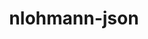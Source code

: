 ---
title: "nlohmann-json"
layout: cache
categories: [package, v0.18]
meta: {"versions": ["3.10.5"], "compilers": ["gcc@=7.3.1", "gcc@=7.5.0"], "oss": ["amzn2", "ubuntu18.04"], "platforms": ["linux"], "targets": ["aarch64", "graviton2", "x86_64", "x86_64_v3", "x86_64_v4"], "stacks": ["aws-ahug", "aws-ahug-aarch64", "e4s"], "num_specs": 5, "num_specs_by_stack": {"e4s": 1, "aws-ahug-aarch64": 2, "aws-ahug": 2}}
spec_details: [{"hash": "bvw4rweh2ti7lnoi5vy4fusw2fkacxww", "compiler": "gcc@=7.5.0", "versions": ["3.10.5"], "os": "ubuntu18.04", "platform": "linux", "target": "x86_64", "variants": ["build_type=RelWithDebInfo", "~ipo", "~multiple_headers"], "stacks": ["e4s"], "size": "-", "tarball": "https://binaries.spack.io/releases/v0.18/build_cache/linux-ubuntu18.04-x86_64/gcc-7.5.0/nlohmann-json-3.10.5/linux-ubuntu18.04-x86_64-gcc-7.5.0-nlohmann-json-3.10.5-bvw4rweh2ti7lnoi5vy4fusw2fkacxww.spack"}, {"hash": "xlsvkt2m5m4ufn3suwogyx36q6r3rfzo", "compiler": "gcc@=7.3.1", "versions": ["3.10.5"], "os": "amzn2", "platform": "linux", "target": "aarch64", "variants": ["build_type=RelWithDebInfo", "~ipo", "~multiple_headers"], "stacks": ["aws-ahug-aarch64"], "size": "-", "tarball": "https://binaries.spack.io/releases/v0.18/build_cache/linux-amzn2-aarch64/gcc-7.3.1/nlohmann-json-3.10.5/linux-amzn2-aarch64-gcc-7.3.1-nlohmann-json-3.10.5-xlsvkt2m5m4ufn3suwogyx36q6r3rfzo.spack"}, {"hash": "5c77q37i4c5wrlfxberk4cmfltlrpbjs", "compiler": "gcc@=7.3.1", "versions": ["3.10.5"], "os": "amzn2", "platform": "linux", "target": "x86_64_v3", "variants": ["build_type=RelWithDebInfo", "~ipo", "~multiple_headers"], "stacks": ["aws-ahug"], "size": "-", "tarball": "https://binaries.spack.io/releases/v0.18/build_cache/linux-amzn2-x86_64_v3/gcc-7.3.1/nlohmann-json-3.10.5/linux-amzn2-x86_64_v3-gcc-7.3.1-nlohmann-json-3.10.5-5c77q37i4c5wrlfxberk4cmfltlrpbjs.spack"}, {"hash": "gdlmft5rq3gznc657yyqfeyizf5kcsgr", "compiler": "gcc@=7.3.1", "versions": ["3.10.5"], "os": "amzn2", "platform": "linux", "target": "graviton2", "variants": ["build_type=RelWithDebInfo", "~ipo", "~multiple_headers"], "stacks": ["aws-ahug-aarch64"], "size": "-", "tarball": "https://binaries.spack.io/releases/v0.18/build_cache/linux-amzn2-graviton2/gcc-7.3.1/nlohmann-json-3.10.5/linux-amzn2-graviton2-gcc-7.3.1-nlohmann-json-3.10.5-gdlmft5rq3gznc657yyqfeyizf5kcsgr.spack"}, {"hash": "3xo4do5evr6dsh5srs5u65w7e4axvjas", "compiler": "gcc@=7.3.1", "versions": ["3.10.5"], "os": "amzn2", "platform": "linux", "target": "x86_64_v4", "variants": ["build_type=RelWithDebInfo", "~ipo", "~multiple_headers"], "stacks": ["aws-ahug"], "size": "-", "tarball": "https://binaries.spack.io/releases/v0.18/build_cache/linux-amzn2-x86_64_v4/gcc-7.3.1/nlohmann-json-3.10.5/linux-amzn2-x86_64_v4-gcc-7.3.1-nlohmann-json-3.10.5-3xo4do5evr6dsh5srs5u65w7e4axvjas.spack"}]
---